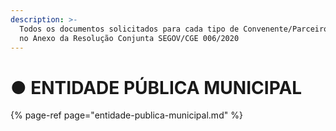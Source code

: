 ```yaml
---
description: >-
  Todos os documentos solicitados para cada tipo de Convenente/Parceiro constam
  no Anexo da Resolução Conjunta SEGOV/CGE 006/2020
---
```


# ● ENTIDADE PÚBLICA MUNICIPAL

{% page-ref page="entidade-publica-municipal.md" %}





